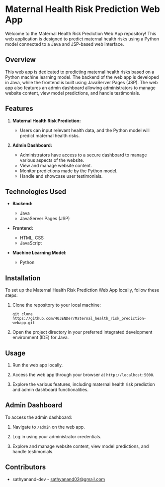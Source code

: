 # Maternal Health Risk Prediction Web App

Welcome to the Maternal Health Risk Prediction Web App repository! This web application is designed to predict maternal health risks using a Python model connected to a Java and JSP-based web interface.

## Overview

This web app is dedicated to predicting maternal health risks based on a Python machine learning model. The backend of the web app is developed in Java, while the frontend is built using JavaServer Pages (JSP). The web app also features an admin dashboard allowing administrators to manage website content, view model predictions, and handle testimonials.

## Features

1. **Maternal Health Risk Prediction:**
   - Users can input relevant health data, and the Python model will predict maternal health risks.
   
2. **Admin Dashboard:**
   - Administrators have access to a secure dashboard to manage various aspects of the website.
   - View and manage website content.
   - Monitor predictions made by the Python model.
   - Handle and showcase user testimonials.

## Technologies Used

- **Backend:**
  - Java
  - JavaServer Pages (JSP)

- **Frontend:**
  - HTML, CSS
  - JavaScript

- **Machine Learning Model:**
  - Python

## Installation

To set up the Maternal Health Risk Prediction Web App locally, follow these steps:

1. Clone the repository to your local machine:

   ```
   git clone https://github.com/403ENDer/Maternal_health_risk_prediction-webapp.git
   ```

2. Open the project directory in your preferred integrated development environment (IDE) for Java.


## Usage

1. Run the web app locally.

2. Access the web app through your browser at `http://localhost:5000`.

3. Explore the various features, including maternal health risk prediction and admin dashboard functionalities.

## Admin Dashboard

To access the admin dashboard:

1. Navigate to `/admin` on the web app.

2. Log in using your administrator credentials.

3. Explore and manage website content, view model predictions, and handle testimonials.

## Contributors

- sathyanand-dev - sathyanand02@gmail.com
